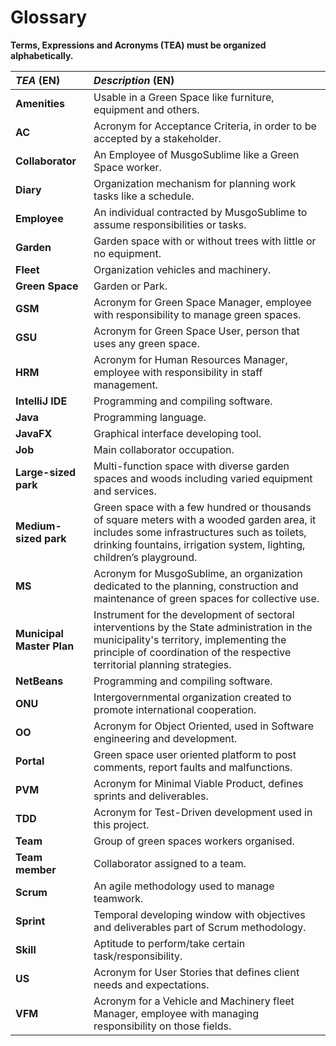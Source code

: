 # Glossary

**Terms, Expressions and Acronyms (TEA) must be organized alphabetically.**


| **_TEA_** (EN)            | **_Description_** (EN)                                                                                                                                                                                              |                                       
|:--------------------------|:--------------------------------------------------------------------------------------------------------------------------------------------------------------------------------------------------------------------|
| **Amenities**             | Usable in a Green Space like furniture, equipment and others.                                                                                                                                                       |
| **AC**                    | Acronym for Acceptance Criteria, in order to be accepted by a stakeholder.                                                                                                                                          |
| **Collaborator**          | An Employee of MusgoSublime like a Green Space worker.                                                                                                                                                              |
| **Diary**                 | Organization mechanism for planning work tasks like a schedule.                                                                                                                                                     |
| **Employee**              | An individual contracted by MusgoSublime to assume responsibilities or tasks.                                                                                                                                       |                                                                                                                                                                                             |
| **Garden**                | Garden space with or without trees with little or no equipment.                                                                                                                                                     |
| **Fleet**                 | Organization vehicles and machinery.                                                                                                                                                                                |
| **Green Space**           | Garden or Park.                                                                                                                                                                                                     |
| **GSM**                   | Acronym for Green Space Manager, employee with responsibility to manage green spaces.                                                                                                                               |
| **GSU**                   | Acronym for Green Space User, person that uses any green space.                                                                                                                                                     |
| **HRM**                   | Acronym for Human Resources Manager, employee with responsibility in staff management.                                                                                                                              |
| **IntelliJ IDE**          | Programming and compiling software.                                                                                                                                                                                 |
| **Java**                  | Programming language.                                                                                                                                                                                               |
| **JavaFX**                | Graphical interface developing tool.                                                                                                                                                                                |
| **Job**                   | Main collaborator occupation.                                                                                                                                                                                       |
| **Large-sized park**      | Multi-function space with diverse garden spaces and woods including varied equipment and services.                                                                                                                  |
| **Medium-sized park**     | Green space with a few hundred or thousands of square meters with a wooded garden area, it includes some infrastructures such as toilets, drinking fountains, irrigation system, lighting, children’s playground.   |
| **MS**                    | Acronym for MusgoSublime, an organization dedicated to the planning, construction and maintenance of green spaces for collective use.                                                                               |
| **Municipal Master Plan** | Instrument for the development of sectoral interventions by the State administration in the municipality's territory, implementing the principle of coordination of the respective territorial planning strategies. |
| **NetBeans**              | Programming and compiling software.                                                                                                                                                                                 |
| **ONU**                   | Intergovernmental organization created to promote international cooperation.                                                                                                                                        |
| **OO**                    | Acronym for Object Oriented, used in Software engineering and development.                                                                                                                                          |
| **Portal**                | Green space user oriented platform to post comments, report faults and malfunctions.                                                                                                                                |
| **PVM**                   | Acronym for Minimal Viable Product, defines sprints and deliverables.                                                                                                                                               |
| **TDD**                   | Acronym for Test-Driven development used in this project.                                                                                                                                                           |
| **Team**                  | Group of green spaces workers organised.                                                                                                                                                                            | 
| **Team member**           | Collaborator assigned to a team.                                                                                                                                                                                    |
| **Scrum**                 | An agile methodology used to manage teamwork.                                                                                                                                                                       |
| **Sprint**                | Temporal developing window with objectives and deliverables part of Scrum methodology.                                                                                                                              |
| **Skill**                 | Aptitude to perform/take certain task/responsibility.                                                                                                                                                               |
| **US**                    | Acronym for User Stories that defines client needs and expectations.                                                                                                                                                |
| **VFM**                   | Acronym for a Vehicle and Machinery fleet Manager, employee with managing responsibility on those fields.                                                                                                           |                                                                                                                      |







